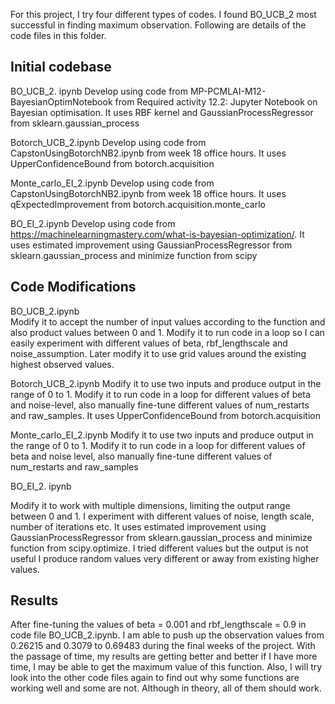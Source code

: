 For this project, I try four different types of codes. I found BO_UCB_2 most successful in finding maximum observation. Following are details of the code files in this folder. 
 

## Initial codebase 

BO_UCB_2. ipynb Develop using code from MP-PCMLAI-M12-BayesianOptimNotebook from Required activity 12.2: Jupyter Notebook on Bayesian optimisation. It uses RBF kernel and GaussianProcessRegressor from sklearn.gaussian_process 

Botorch_UCB_2.ipynb  Develop using code from CapstonUsingBotorchNB2.ipynb from week 18 office hours. It uses UpperConfidenceBound from botorch.acquisition 

Monte_carlo_EI_2.ipynb Develop using code from CapstonUsingBotorchNB2.ipynb from week 18 office hours. It uses  qExpectedImprovement from botorch.acquisition.monte_carlo 

BO_EI_2.ipynb Develop using code from https://machinelearningmastery.com/what-is-bayesian-optimization/. It uses estimated improvement using GaussianProcessRegressor from sklearn.gaussian_process and minimize function from scipy 

 

## Code Modifications 

 
BO_UCB_2.ipynb  
Modify it to accept the number of input values according to the function and also product values between 0 and 1. Modify it to run code in a loop so I can easily experiment with different values of beta, rbf_lengthscale and noise_assumption.  Later modify it to use grid values around the existing highest observed values. 

 
Botorch_UCB_2.ipynb 
Modify it to use two inputs and produce output in the range of 0 to 1. Modify it to run code in a loop for different values of beta and noise-level, also manually fine-tune different values of num_restarts and raw_samples. It uses UpperConfidenceBound from botorch.acquisition 
 
Monte_carlo_EI_2.ipynb 
Modify it to use two inputs and produce output in the range of 0 to 1. Modify it to run code in a loop for different values of beta and noise level, also manually fine-tune different values of num_restarts and raw_samples 
   
BO_EI_2. ipynb 

Modify it to work with multiple dimensions, limiting the output range between 0 and 1. I experiment with different values of noise, length scale, number of iterations etc. It uses estimated improvement using GaussianProcessRegressor from sklearn.gaussian_process and minimize function from scipy.optimize. I tried different values but the output is not useful I produce random values very different or away from existing higher values. 
 

## Results 
After fine-tuning the values of beta = 0.001 and rbf_lengthscale = 0.9 in code file BO_UCB_2.ipynb. I am able to push up the observation values from 0.26215 and 0.3079 to 0.69483 during the final weeks of the project. With the passage of time, my results are getting better and better if I have more time, I may be able to get the maximum value of this function. Also, I will try look into the other code files again to find out why some functions are working well and some are not. Although in theory, all of them should work. 
 
 
 

 

 

